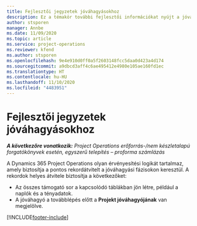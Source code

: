 ```yaml
---
title: Fejlesztői jegyzetek jóváhagyásokhoz
description: Ez a témakör további fejlesztői információkat nyújt a jóváhagyások használatáról.
author: stsporen
manager: Annbe
ms.date: 11/09/2020
ms.topic: article
ms.service: project-operations
ms.reviewer: kfend
ms.author: stsporen
ms.openlocfilehash: 9e4e910d0ff0a5f2603148fcc5daa0d423a4d174
ms.sourcegitcommit: a9dbcd3aff4c6ae495412e4980e105ae160fd1ec
ms.translationtype: HT
ms.contentlocale: hu-HU
ms.lasthandoff: 11/10/2020
ms.locfileid: "4483951"
---
```

# <a name="developer-notes-for-approvals"></a>Fejlesztői jegyzetek jóváhagyásokhoz

_**A következőre vonatkozik:** Project Operations erőforrás-/nem készletalapú forgatókönyvek esetén, egyszerű telepítés – proforma számlázás_

A Dynamics 365 Project Operations olyan érvényesítési logikát tartalmaz, amely biztosítja a pontos rekordátvitelt a jóváhagyási fázisokon keresztül. A rekordok helyes átvitele biztosítja a következőket: 

  - Az összes támogató sor a kapcsolódó táblákban jön létre, például a naplók és a tényadatok.
  - A jóváhagyó a továbblépés előtt a **Projekt jóváhagyójának** van megjelölve.


[!INCLUDE[footer-include](../includes/footer-banner.md)]